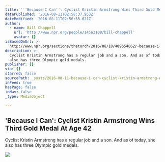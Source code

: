 ```yaml
---
title: '''Because I Can'': Cyclist Kristin Armstrong Wins Third Gold Medal At Age 42'
datePublished: '2016-08-11T02:58:37.953Z'
dateModified: '2016-08-11T02:56:55.621Z'
author:
  - name: Bill Chappell
    url: 'http://www.npr.org/people/14562108/bill-chappell'
    avatar: {}
isBasedOnUrl: >-
  http://www.npr.org/sections/thetorch/2016/08/10/489554062/-because-i-can-cyclist-kristin-armstrong-rides-to-third-gold-medal-at-age-42
description: >-
  Cyclist Kristin Armstrong has a regular job and a son. And as of today, she
  also has three Olympic gold medals.
publisher: {}
via: {}
starred: false
sourcePath: _posts/2016-08-11-because-i-can-cyclist-kristin-armstrong-wins-third-gold-m.md
inFeed: true
hasPage: false
inNav: false
_type: MediaObject

---
```

<article style=""><h1>'Because I Can': Cyclist Kristin Armstrong Wins Third Gold Medal At Age 42</h1><p>Cyclist Kristin Armstrong has a regular job and a son. And as of today, she also has three Olympic gold medals.</p><img src="https://media.npr.org/assets/img/2016/08/10/gettyimages-588149652_wide-fdef3f864ed5bc3042940ea85db069c50634b1cc.jpg?s=1400" /></article>